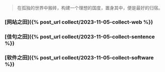 > 在孤独的世界中搬砖，构建一个理想的国度，置身其中，便是最好的归宿。

### [**网站之田**]({% post_url collect/2023-11-05-collect-web %})
### [**佳句之田**]({% post_url collect/2023-11-05-collect-sentence %})
### [**软件之田**]({% post_url collect/2023-11-05-collect-software %})